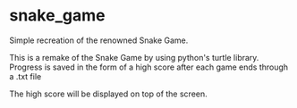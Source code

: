 # snake_game
Simple recreation of the renowned Snake Game. 

This is a remake of the Snake Game by using python's turtle library.
Progress is saved in the form of a high score after each game ends through a .txt file

The high score will be displayed on top of the screen.
